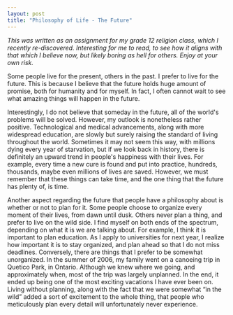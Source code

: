 ```yaml
---
layout: post
title: "Philosophy of Life - The Future"
---
```


*This was written as an assignment for my grade 12 religion class, which I recently re-discovered. Interesting for me to read, to see how it aligns with that which I believe now, but likely boring as hell for others. Enjoy at your own risk.*

Some people live for the present, others in the past. I prefer to live for the future. This is because I believe that the future holds huge amount of promise, both for humanity and for myself. In fact, I often cannot wait to see what amazing things will happen in the future.

Interestingly, I do not believe that someday in the future, all of the world's problems will be solved. However, my outlook is nonetheless rather positive. Technological and medical advancements, along with more widespread education, are slowly but surely raising the standard of living throughout the world. Sometimes it may not seem this way, with millions dying every year of starvation, but if we look back in history, there is definitely an upward trend in people's happiness with their lives. For example, every time a new cure is found and put into practice, hundreds, thousands, maybe even millions of lives are saved. However, we must remember that these things can take time, and the one thing that the future has plenty of, is time.

Another aspect regarding the future that people have a philosophy about is whether or not to plan for it. Some people choose to organize every moment of their lives, from dawn until dusk. Others never plan a thing, and prefer to live on the wild side. I find myself on both ends of the spectrum, depending on what it is we are talking about. For example, I think it is important to plan education. As I apply to universities for next year, I realize how important it is to stay organized, and plan ahead so that I do not miss deadlines. Conversely, there are things that I prefer to be somewhat unorganized. In the summer of 2006, my family went on a canoeing trip in Quetico Park, in Ontario. Although we knew where we going, and approximately when, most of the trip was largely unplanned. In the end, it ended up being one of the most exciting vacations I have ever been on. Living without planning, along with the fact that we were somewhat “in the wild” added a sort of excitement to the whole thing, that people who meticulously plan every detail will unfortunately never experience.
